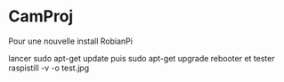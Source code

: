 # CamProj

Pour une nouvelle install RobianPi

lancer sudo apt-get update puis sudo apt-get upgrade
rebooter et tester 
raspistill -v -o test.jpg
